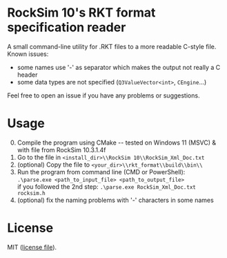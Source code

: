 # RockSim 10's RKT format specification reader
A small command-line utility for .RKT files to a more readable C-style file. Known issues:
- some names use '-' as separator which makes the output not really a C header
- some data types are not specified (`Q3ValueVector<int>`, `CEngine`...)

Feel free to open an issue if you have any problems or suggestions.

# Usage
0) Compile the program using CMake -- tested on Windows 11 (MSVC) & with file from RockSim 10.3.1.4f
1) Go to the file in `<install_dir>\\RockSim 10\\RockSim_Xml_Doc.txt`
2) (optional) Copy the file to `<your_dir>\\rkt_format\\build\\bin\\`
3) Run the program from command line (CMD or PowerShell):  
	`.\parse.exe <path_to_input_file> <path_to_output_file>`  
if you followed the 2nd step:
	`.\parse.exe RockSim_Xml_Doc.txt rocksim.h`
4) (optional) fix the naming problems with '-' characters in some names

# License
MIT ([license file](LICENSE.MD)). 
